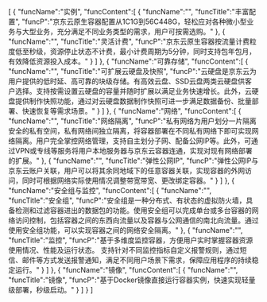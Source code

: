 [
	{
		"funcName":"实例",
		"funcContent":[
			{
				"funcName":"",
				"funcTitle":"丰富配置",
				"funcP":"京东云原生容器配置从1C1G到56C448G，轻松应对各种微小型业务与大型业务，充分满足不同业务类型的需求，用户可按需选购。"
			},
			{
				"funcName":"",
				"funcTitle":"灵活计费",
				"funcP":"京东云原生容器按流量计费粒度低至秒级，资源停止状态不计费，最小计费周期为5分钟，同时支持包年包月，有效降低资源投入成本。"
			}
		]
	},
	{
		"funcName":"可靠存储",
		"funcContent":[
			{
				"funcName":"",
				"funcTitle":"可扩展云硬盘及快照",
				"funcP":"云硬盘是京东云为用户提供的低时延、高可靠的块级存储。有高效云盘、SSD云盘两类云硬盘供客户选择。支持按需设置云硬盘的容量并随时扩展以满足业务快速增长。此外，云硬盘提供制作快照功能，通过对云硬盘数据制作快照可进一步满足数据备份、批量部署、快速恢复等需求场景。"
			}
		]
	},
	{
		"funcName":"网络",
		"funcContent":[
			{
				"funcName":"",
				"funcTitle":"网络隔离",
				"funcP":"私有网络为用户划分一片隔离安全的私有空间，私有网络间独立隔离，将容器部署在不同私有网络下即可实现网络隔离。用户完全掌控网络管理，支持自主划分子网、配备公网IP等。此外，可通过VPN或专线等服务将用户本地服务器与京东云容器连通，实现对现有网络部署的扩展。"
			},
			{
				"funcName":"",
				"funcTitle":"弹性公网IP",
				"funcP":"弹性公网IP与京东云账户关联，用户可以将其余同地域下的任意容器关联，实现容器的外网访问，同时可根据网络实际使用情况调整带宽带宽、更改绑定容器。"
			}
		]
	},
	{
		"funcName":"安全组与监控",
		"funcContent":[
			{
				"funcName":"",
				"funcTitle":"安全组",
				"funcP":"安全组是一种分布式、有状态的虚拟防火墙，具备检测和过滤容器进出的数据包的功能。使用安全组可以完成单台或多台容器的网络访问控制，包括容器之间的东西向流量以及容器与公网通信的南北向流量。通过使用安全组功能，可以实现容器之间的网络安全隔离。"
			},
			{
				"funcName":"",
				"funcTitle":"监控",
				"funcP":"基于多维度监控容器，方便用户实时掌握容器资源使用情况、性能及运行状态。 支持针对不同监控指标自定义报警规则，通过短信、邮件等方式发送报警通知，满足不同用户场景下需求，保障应用程序的持续稳定运行。"
			}
		]
	},
	{
		"funcName":"镜像",
		"funcContent":[
			{
				"funcName":"",
				"funcTitle":"镜像",
				"funcP":"基于Docker镜像直接运行容器实例，快速实现轻量级部署，秒级启动。"
			}
		]
	}
]